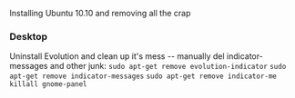 Installing Ubuntu 10.10 and removing all the crap

### Desktop

Uninstall Evolution and clean up it's mess -- manually del indicator-messages and other junk:
`sudo apt-get remove evolution-indicator`
`sudo apt-get remove indicator-messages`
`sudo apt-get remove indicator-me`
`killall gnome-panel`

